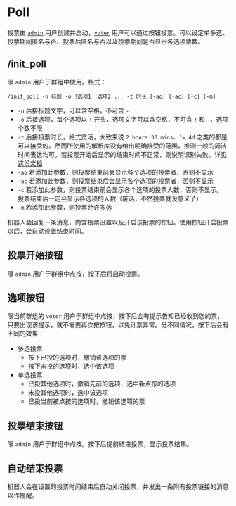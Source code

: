 # Poll

投票由 [`admin`](admin.md) 用户创建并启动，[`voter`](voter.md) 用户可以通过按钮投票。可以设定单多选、投票期间匿名与否、投票后匿名与否以及投票期间是否显示各选项票数。

## /init_poll
限 `admin` 用户于群组中使用。格式：
```
/init_poll -n 标题 -o !选项1 !选项2 ... -t 时长 [-ao] [-ac] [-c] [-m]
```
* `-n` 后接标题文字，可以含空格，不可含 `-` 
* `-o` 后接选项，每个选项以 `!` 开头，选项文字可以含空格，不可含 `!` 和 `-`，选项个数不限
* `-t` 后接投票时长，格式灵活，大致来说 `2 hours 30 mins`、`1w 4d` 之类的都是可以接受的。然而所使用的解析库没有给出明确接受的范围，推测一般的简洁时间表达均可。若投票开始后显示的结束时间不正常，则说明识别失败。详见[这份文档](https://dateparser.readthedocs.io/en/latest/#relative-dates)
* `-ao` 若添加此参数，则投票结束前会显示各个选项的投票者，否则不显示
* `-ac` 若添加此参数，则投票结束后会显示各个选项的投票者，否则不显示
* `-c` 若添加此参数，则投票结束前会显示各个选项的投票人数，否则不显示。投票结束后一定会显示各选项的人数（废话，不然投票就没意义了）
* `-m` 若添加此参数，则投票允许多选

机器人会回复一条消息，内含投票设置以及开启该投票的按钮。使用按钮开启投票以后，会自动设置结束时间。

## 投票开始按钮

限 `admin` 用户于群组中点按，按下后将启动投票。

## 选项按钮

限当前群组的 `voter` 用户于群组中点按，按下后会有提示告知已经收到您的票，只要出现该提示，就不需要再次按按钮，以免计票异常。分不同情况，按下后会有不同的效果：

* 多选投票
    * 按下已投的选项时，撤销该选项的票
    * 按下未投的选项时，选中该选项
* 单选投票
    * 已投其他选项时，撤销先前的选项，选中新点按的选项
    * 未投其他选项时，选中该选项
    * 已投当前被点按的选项时，撤销该选项的票

## 投票结束按钮

限 `admin` 用户于群组中点按。按下后提前结束投票，显示投票结果。

## 自动结束投票

机器人会在设置的投票时间结束后自动关闭投票，并发出一条附有投票链接的消息以作提醒。
